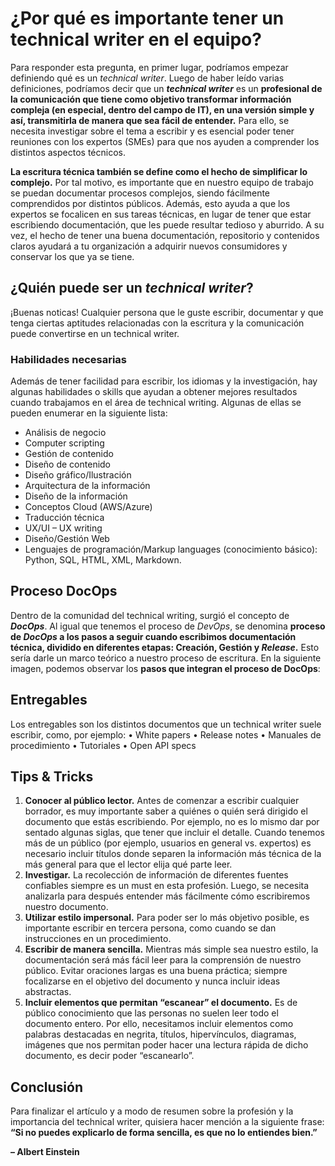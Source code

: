 # **¿Por qué es importante tener un technical writer en el equipo?**

Para responder esta pregunta, en primer lugar, podríamos empezar definiendo qué es un _technical writer_. Luego de haber leído varias definiciones, podríamos decir que un **_technical writer_** es un **profesional de la comunicación que tiene como objetivo transformar información compleja (en especial, dentro del campo de IT), en una versión simple y así, transmitirla de manera que sea fácil de entender.** Para ello, se necesita investigar sobre el tema a escribir y es esencial poder tener reuniones con los expertos (SMEs) para que nos ayuden a comprender los distintos aspectos técnicos. 

**La escritura técnica también se define como el hecho de simplificar lo complejo.** Por tal motivo, es importante que en nuestro equipo de trabajo se puedan documentar procesos complejos, siendo fácilmente comprendidos por distintos públicos. Además, esto ayuda a que los expertos se focalicen en sus tareas técnicas, en lugar de tener que estar escribiendo documentación, que les puede resultar tedioso y aburrido.
A su vez, el hecho de tener una buena documentación, repositorio y contenidos claros ayudará a tu organización a adquirir nuevos consumidores y conservar los que ya se tiene. 

## **¿Quién puede ser un _technical writer_?**
¡Buenas noticas! Cualquier persona que le guste escribir, documentar y que tenga ciertas aptitudes relacionadas con la escritura y la comunicación puede convertirse en un technical writer. 

### **Habilidades necesarias**
Además de tener facilidad para escribir, los idiomas y la investigación, hay algunas habilidades o skills que ayudan a obtener mejores resultados cuando trabajamos en el área de technical writing. Algunas de ellas se pueden enumerar en la siguiente lista:

- Análisis de negocio
- Computer scripting
- Gestión de contenido
- Diseño de contenido
- Diseño gráfico/Ilustración
- Arquitectura de la información
- Diseño de la información
- Conceptos Cloud (AWS/Azure)
- Traducción técnica
- UX/UI – UX writing
- Diseño/Gestión Web
- Lenguajes de programación/Markup languages (conocimiento básico): Python, SQL, HTML, XML, Markdown.

## **Proceso DocOps**

Dentro de la comunidad del technical writing, surgió el concepto de **_DocOps_**. Al igual que tenemos el proceso de _DevOps_, se denomina **proceso de _DocOps_ a los pasos a seguir cuando escribimos documentación técnica, dividido en diferentes etapas: Creación, Gestión y _Release_.** Esto sería darle un marco teórico a nuestro proceso de escritura.
En la siguiente imagen, podemos observar los **pasos que integran el proceso de DocOps**:

## **Entregables**

Los entregables son los distintos documentos que un technical writer suele escribir, como, por ejemplo:
•	White papers
•	Release notes
•	Manuales de procedimiento
•	Tutoriales
•	Open API specs

## **Tips & Tricks**

1)	**Conocer al público lector.** Antes de comenzar a escribir cualquier borrador, es muy importante saber a quiénes o quién será dirigido el documento que estás escribiendo. Por ejemplo, no es lo mismo dar por sentado algunas siglas, que tener que incluir el detalle. Cuando tenemos más de un público (por ejemplo, usuarios en general vs. expertos) es necesario incluir títulos donde separen la información más técnica de la más general para que el lector elija qué parte leer. 
2)	**Investigar.** La recolección de información de diferentes fuentes confiables siempre es un must en esta profesión. Luego, se necesita analizarla para después entender más fácilmente cómo escribiremos nuestro documento.
3)	**Utilizar estilo impersonal.** Para poder ser lo más objetivo posible, es importante escribir en tercera persona, como cuando se dan instrucciones en un procedimiento.
4)	**Escribir de manera sencilla.** Mientras más simple sea nuestro estilo, la documentación será más fácil leer para la comprensión de nuestro público. Evitar oraciones largas es una buena práctica; siempre focalizarse en el objetivo del documento y nunca incluir ideas abstractas.
5)	**Incluir elementos que permitan “escanear” el documento.** Es de público conocimiento que las personas no suelen leer todo el documento entero. Por ello, necesitamos incluir elementos como palabras destacadas en negrita, títulos, hipervínculos, diagramas, imágenes que nos permitan poder hacer una lectura rápida de dicho documento, es decir poder “escanearlo”.

## **Conclusión**

Para finalizar el artículo y a modo de resumen sobre la profesión y la importancia del technical writer, quisiera hacer mención a la siguiente frase: **“Si no puedes explicarlo de forma sencilla, es que no lo entiendes bien.”**

**– Albert Einstein**

